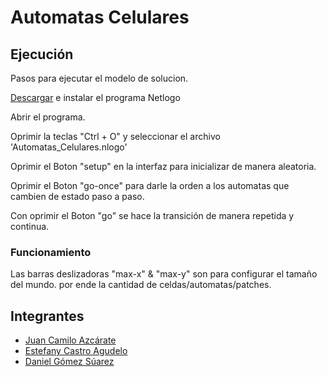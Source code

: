 # Automatas Celulares


## Ejecución

Pasos para ejecutar el modelo de solucion.

[Descargar](https://ccl.northwestern.edu/netlogo/download.shtml) e instalar el programa Netlogo

Abrir el programa.

Oprimir la teclas "Ctrl + O" y seleccionar el archivo 'Automatas\_Celulares.nlogo'

Oprimir el Boton "setup" en la interfaz para inicializar de manera aleatoria.

Oprimir el Boton "go-once" para darle la orden a los automatas que cambien de estado paso a paso.

Con oprimir el Boton "go" se hace la transición de manera repetida y continua.

### Funcionamiento

Las barras deslizadoras "max-x" & "max-y" son para configurar el tamaño del mundo. por ende la cantidad de celdas/automatas/patches.


## Integrantes

+ [Juan Camilo Azcárate](https://github.com/azcaratejuan)
+ [Estefany Castro Agudelo](https://github.com/EstefanyCastro)
+ [Daniel Gómez Súarez](https://github.com/DanielG000)
